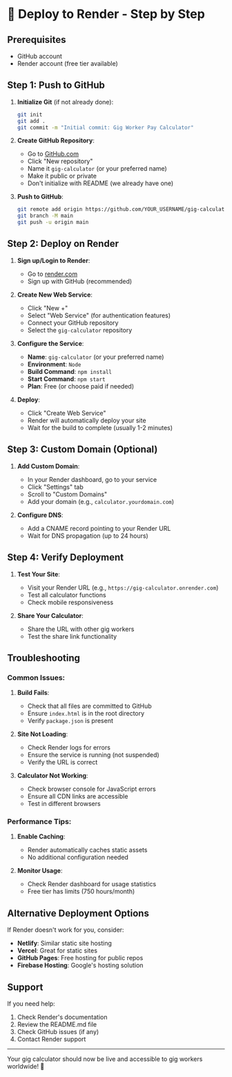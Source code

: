 # 🚀 Deploy to Render - Step by Step

## Prerequisites
- GitHub account
- Render account (free tier available)

## Step 1: Push to GitHub

1. **Initialize Git** (if not already done):
   ```bash
   git init
   git add .
   git commit -m "Initial commit: Gig Worker Pay Calculator"
   ```

2. **Create GitHub Repository**:
   - Go to [GitHub.com](https://github.com)
   - Click "New repository"
   - Name it `gig-calculator` (or your preferred name)
   - Make it public or private
   - Don't initialize with README (we already have one)

3. **Push to GitHub**:
   ```bash
   git remote add origin https://github.com/YOUR_USERNAME/gig-calculator.git
   git branch -M main
   git push -u origin main
   ```

## Step 2: Deploy on Render

1. **Sign up/Login to Render**:
   - Go to [render.com](https://render.com)
   - Sign up with GitHub (recommended)

2. **Create New Web Service**:
   - Click "New +"
   - Select "Web Service" (for authentication features)
   - Connect your GitHub repository
   - Select the `gig-calculator` repository

3. **Configure the Service**:
   - **Name**: `gig-calculator` (or your preferred name)
   - **Environment**: `Node`
   - **Build Command**: `npm install`
   - **Start Command**: `npm start`
   - **Plan**: Free (or choose paid if needed)

4. **Deploy**:
   - Click "Create Web Service"
   - Render will automatically deploy your site
   - Wait for the build to complete (usually 1-2 minutes)

## Step 3: Custom Domain (Optional)

1. **Add Custom Domain**:
   - In your Render dashboard, go to your service
   - Click "Settings" tab
   - Scroll to "Custom Domains"
   - Add your domain (e.g., `calculator.yourdomain.com`)

2. **Configure DNS**:
   - Add a CNAME record pointing to your Render URL
   - Wait for DNS propagation (up to 24 hours)

## Step 4: Verify Deployment

1. **Test Your Site**:
   - Visit your Render URL (e.g., `https://gig-calculator.onrender.com`)
   - Test all calculator functions
   - Check mobile responsiveness

2. **Share Your Calculator**:
   - Share the URL with other gig workers
   - Test the share link functionality

## Troubleshooting

### Common Issues:

1. **Build Fails**:
   - Check that all files are committed to GitHub
   - Ensure `index.html` is in the root directory
   - Verify `package.json` is present

2. **Site Not Loading**:
   - Check Render logs for errors
   - Ensure the service is running (not suspended)
   - Verify the URL is correct

3. **Calculator Not Working**:
   - Check browser console for JavaScript errors
   - Ensure all CDN links are accessible
   - Test in different browsers

### Performance Tips:

1. **Enable Caching**:
   - Render automatically caches static assets
   - No additional configuration needed

2. **Monitor Usage**:
   - Check Render dashboard for usage statistics
   - Free tier has limits (750 hours/month)

## Alternative Deployment Options

If Render doesn't work for you, consider:

- **Netlify**: Similar static site hosting
- **Vercel**: Great for static sites
- **GitHub Pages**: Free hosting for public repos
- **Firebase Hosting**: Google's hosting solution

## Support

If you need help:
1. Check Render's documentation
2. Review the README.md file
3. Check GitHub issues (if any)
4. Contact Render support

---

Your gig calculator should now be live and accessible to gig workers worldwide! 🎉
